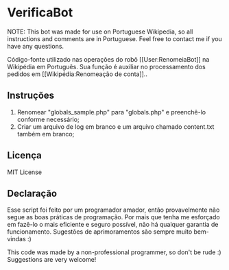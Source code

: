 # VerificaBot

NOTE: This bot was made for use on Portuguese Wikipedia, so all instructions and comments are in Portuguese. Feel free to contact me if you have any questions.

Código-fonte utilizado nas operações do robô [[User:RenomeiaBot]] na Wikipédia em Português. Sua função é auxiliar no processamento dos pedidos em [[Wikipédia:Renomeação de conta]]..

## Instruções
1) Renomear "globals_sample.php" para "globals.php" e preenchê-lo conforme necessário;
2) Criar um arquivo de log em branco e um arquivo chamado content.txt também em branco;

## Licença
MIT License

## Declaração
Esse script foi feito por um programador amador, então provavelmente não segue as boas práticas de programação. Por mais que tenha me esforçado em fazê-lo o mais eficiente e seguro possível, não há qualquer garantia de funcionamento. Sugestões de aprimoramentos são sempre muito bem-vindas :)

This code was made by a non-professional programmer, so don't be rude :) Suggestions are very welcome!
